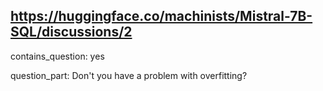 ## https://huggingface.co/machinists/Mistral-7B-SQL/discussions/2

contains_question: yes

question_part: Don't you have a problem with overfitting?